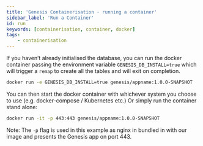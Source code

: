 ```yaml
---
title: 'Genesis Containerisation - running a container'
sidebar_label: 'Run a Container'
id: run
keywords: [containerisation, container, docker]
tags:
    - containerisation
---
```


If you haven’t already initialised the database, you can run the docker container passing the environment variable `GENESIS_DB_INSTALL=true` which will trigger a `remap` to create all the tables and will exit on completion.

```bash
docker run -e GENESIS_DB_INSTALL=true genesis/appname:1.0.0-SNAPSHOT
```

You can then start the docker container with whichever system you choose to use (e.g. docker-compose / Kubernetes etc.) Or simply run the container stand alone:

```bash
docker run -it -p 443:443 genesis/appname:1.0.0-SNAPSHOT
```

Note: The `-p` flag is used in this example as nginx in bundled in with our image and presents the Genesis app on port 443.
